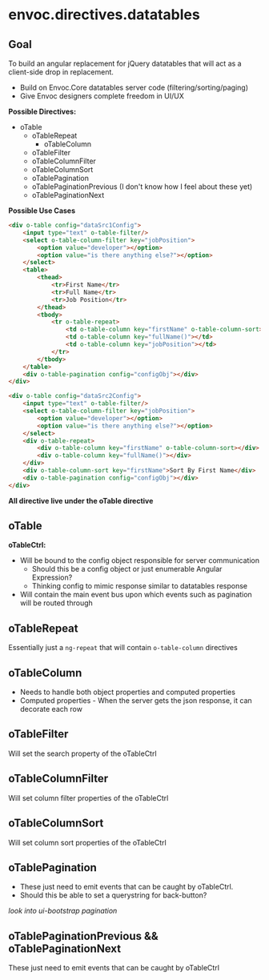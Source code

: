 envoc.directives.datatables
====

Goal
----

To build an angular replacement for jQuery datatables that will 
act as a client-side drop in replacement.

* Build on Envoc.Core datatables server code (filtering/sorting/paging)
* Give Envoc designers complete freedom in UI/UX

__Possible Directives:__
* oTable
    * oTableRepeat
        * oTableColumn
    * oTableFilter
    * oTableColumnFilter
    * oTableColumnSort
    * oTablePagination
    * oTablePaginationPrevious (I don't know how I feel about these yet)
    * oTablePaginationNext

__Possible Use Cases__

```html
<div o-table config="dataSrc1Config">
    <input type="text" o-table-filter/>
    <select o-table-column-filter key="jobPosition">
        <option value="developer"></option>
        <option value="is there anything else?"></option>
    </select>
    <table>
        <thead>
            <tr>First Name</tr>
            <tr>Full Name</tr>
            <tr>Job Position</tr>
        </thead>
        <tbody>
            <tr o-table-repeat>
                <td o-table-column key="firstName" o-table-column-sort></td>
                <td o-table-column key="fullName()"></td>
                <td o-table-column key="jobPosition"></td>
            </tr>
        </tbody>
    </table>
    <div o-table-pagination config="configObj"></div>
</div>
```

```html
<div o-table config="dataSrc2Config">
    <input type="text" o-table-filter/>
    <select o-table-column-filter key="jobPosition">
        <option value="developer"></option>
        <option value="is there anything else?"></option>
    </select>
    <div o-table-repeat>
        <div o-table-column key="firstName" o-table-column-sort></div>
        <div o-table-column key="fullName()"></div>
    </div>
    <div o-table-column-sort key="firstName">Sort By First Name</div>
    <div o-table-pagination config="configObj"></div>
</div>
```

__All directive live under the oTable directive__

oTable
----

__oTableCtrl:__

* Will be bound to the config object responsible for server communication
    * Should this be a config object or just enumerable Angular Expression?
    * Thinking config to mimic response similar to datatables response
* Will contain the main event bus upon which events such as pagination will be routed through

oTableRepeat
----

Essentially just a `ng-repeat` that will contain `o-table-column` directives

oTableColumn
----

* Needs to handle both object properties and computed properties
* Computed properties - When the server gets the json response, it can decorate each row

oTableFilter
----

Will set the search property of the oTableCtrl

oTableColumnFilter
----

Will set column filter properties of the oTableCtrl

oTableColumnSort
----

Will set column sort properties of the oTableCtrl

oTablePagination
----

* These just need to emit events that can be caught by oTableCtrl.
* Should this be able to set a querystring for back-button?

_look into ui-bootstrap pagination_

oTablePaginationPrevious && oTablePaginationNext
----

These just need to emit events that can be caught by oTableCtrl